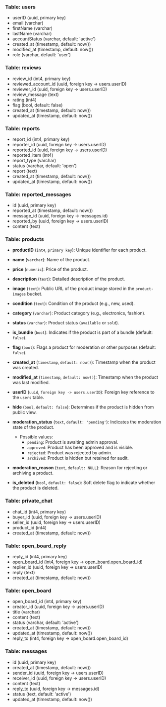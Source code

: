 ### Table: users

- userID (uuid, primary key)
- email (varchar)
- firstName (varchar)
- lastName (varchar)
- accountStatus (varchar, default: 'active')
- created_at (timestamp, default: now())
- modified_at (timestamp, default: now())
- role (varchar, default: 'user')

### Table: reviews

- review_id (int4, primary key)
- reviewed_account_id (uuid, foreign key -> users.userID)
- reviewer_id (uuid, foreign key -> users.userID)
- review_message (text)
- rating (int4)
- flag (bool, default: false)
- created_at (timestamp, default: now())
- updated_at (timestamp, default: now())

### Table: reports

- report_id (int4, primary key)
- reporter_id (uuid, foreign key -> users.userID)
- reported_id (uuid, foreign key -> users.userID)
- reported_item (int4)
- report_type (varchar)
- status (varchar, default: 'open')
- report (text)
- created_at (timestamp, default: now())
- updated_at (timestamp, default: now())

### Table: reported_messages

- id (uuid, primary key)
- reported_at (timestamp, default: now())
- message_id (uuid, foreign key -> messages.id)
- reported_by (uuid, foreign key -> users.userID)
- content (text)

### Table: products

- **productID** (`int4`, `primary key`): Unique identifier for each product.
- **name** (`varchar`): Name of the product.
- **price** (`numeric`): Price of the product.
- **description** (`text`): Detailed description of the product.
- **image** (`text`): Public URL of the product image stored in the `product-images` bucket.
- **condition** (`text`): Condition of the product (e.g., new, used).
- **category** (`varchar`): Product category (e.g., electronics, fashion).
- **status** (`varchar`): Product status (`available` or `sold`).
- **is_bundle** (`bool`): Indicates if the product is part of a bundle (default: `false`).
- **flag** (`bool`): Flags a product for moderation or other purposes (default: `false`).
- **created_at** (`timestamp`, `default: now()`): Timestamp when the product was created.
- **modified_at** (`timestamp`, `default: now()`): Timestamp when the product was last modified.
- **userID** (`uuid`, `foreign key -> users.userID`): Foreign key reference to the `users` table.
- **hide** (`bool`, `default: false`): Determines if the product is hidden from public view.
- **moderation_status** (`text`, `default: 'pending'`): Indicates the moderation state of the product.

  - Possible values:
    - `pending`: Product is awaiting admin approval.
    - `approved`: Product has been approved and is visible.
    - `rejected`: Product was rejected by admin.
    - `archived`: Product is hidden but retained for audit.

- **moderation_reason** (`text`, `default: NULL`): Reason for rejecting or archiving a product.
- **is_deleted** (`bool`, `default: false`): Soft delete flag to indicate whether the product is deleted.

### Table: private_chat

- chat_id (int4, primary key)
- buyer_id (uuid, foreign key -> users.userID)
- seller_id (uuid, foreign key -> users.userID)
- product_id (int4)
- created_at (timestamp, default: now())

### Table: open_board_reply

- reply_id (int4, primary key)
- open_board_id (int4, foreign key -> open_board.open_board_id)
- replier_id (uuid, foreign key -> users.userID)
- reply (text)
- created_at (timestamp, default: now())

### Table: open_board

- open_board_id (int4, primary key)
- creator_id (uuid, foreign key -> users.userID)
- title (varchar)
- content (text)
- status (varchar, default: 'active')
- created_at (timestamp, default: now())
- updated_at (timestamp, default: now())
- reply_to (int4, foreign key -> open_board.open_board_id)

### Table: messages

- id (uuid, primary key)
- created_at (timestamp, default: now())
- sender_id (uuid, foreign key -> users.userID)
- receiver_id (uuid, foreign key -> users.userID)
- content (text)
- reply_to (uuid, foreign key -> messages.id)
- status (text, default: 'active')
- updated_at (timestamp, default: now())
